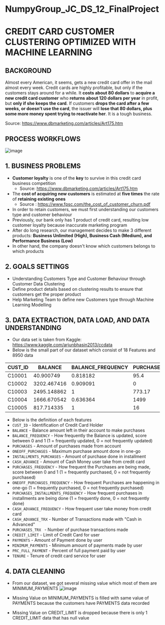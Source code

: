 # NumpyGroup_JC_DS_12_FinalProject

# CREDIT CARD CUSTOMER CLUSTERING OPTIMIZED WITH MACHINE LEARNING

## BACKGROUND
Almost every American, it seems, gets a new credit card offer in the mail almost every week. Credit cards are highly profitable, but only if the customers stays around for a while. It **costs about 80 dollars** to **acquire a new credit card customer** who **returns about 120 dollars per year** in profit, but **only if she keeps the card**. If customers **drops the card after a few weeks, or doesn’t use the card**, the issuer will **lose that 80 dollars, plus some more money spent trying to reactivate her**. It is a tough business.
 
Source: https://www.dbmarketing.com/articles/Art175.htm

## PROCESS WORKFLOWS

![image](https://user-images.githubusercontent.com/78836373/120300137-d9b18d00-c2f5-11eb-9f5c-56fe6224274f.png)

## 1. BUSINESS PROBLEMS
- **Customer loyalty** is one of the **key** to survive in this credit card business competition
    - Source: https://www.dbmarketing.com/articles/Art175.htm
- The **cost of acquiring new customers** is estimated at **five times** the rate of **retaining existing ones**
    - Source : https://www.fpsc.com/the_cost_of_customer_churn.pdf
- In order to retain customers, we must first understanding our customers type and customer behaviour
- Previously, our bank only has 1 product of credit card, resulting low customer loyalty because inaccurate marketing program
- After do long research, our management decides to make 3 different products: **Business Unlimited (High), Business Cash (Medium), and Performance Business (Low)**
- In other hand, the company doesn't know which customers belongs to which products

## 2. GOALS SETTINGS
- Understanding Customers Type and Customer Behaviour through Customer Data Clustering
- Define product details based on clustering results to ensure that customers get the proper product
- Help Marketing Team to define new Customers type through Machine Learning Modelling 

## 3. DATA EXTRACTION, DATA LOAD, AND DATA UNDERSTANDING

- Our data set is taken from Kaggle: https://www.kaggle.com/arjunbhasin2013/ccdata
- Below is the small part of our dataset which consist of 18 Features and 8950 data

CUST_ID | BALANCE | BALANCE_FREQUENCY | PURCHASES | ONEOFF_PURCHASES | INSTALLMENTS_PURCHASES | CASH_ADVANCE | PURCHASES_FREQUENCY | ONEOFF_PURCHASES_FREQUENCY | PURCHASES_INSTALLMENTS_FREQUENCY | CASH_ADVANCE_FREQUENCY | CASH_ADVANCE_TRX | PURCHASES_TRX | CREDIT_LIMIT | PAYMENTS | MINIMUM_PAYMENTS | PRC_FULL_PAYMENT | TENURE
-----|-----|-----|-----|-----|-----|-----|-----|-----|-----|-----|-----|-----|-----|-----|-----|-----|-----
C10001 | 40.900749 | 0.818182 | 95.4 | 0 | 95.4 | 0 | 0.166667 | 0 | 0.083333 | 0 | 0 | 2 | 1000 | 201.802084 | 139.509787 | 0 | 12
C10002 | 3202.467416 | 0.909091 | 0 | 0 | 0 | 6442.945483 | 0 | 0 | 0 | 0.25 | 4 | 0 | 7000 | 4103.032597 | 1072.340217 | 0.222222 | 12
C10003 | 2495.148862 | 1 | 773.17 | 773.17 | 0 | 0 | 1 | 1 | 0 | 0 | 0 | 12 | 7500 | 622.066742 | 627.284787 | 0 | 12
C10004 | 1666.670542 | 0.636364 | 1499 | 1499 | 0 | 205.788017 | 0.083333 | 0.083333 | 0 | 0.083333 | 1 | 1 | 7500 | 0 |  | 0 | 12
C10005 | 817.714335 | 1 | 16 | 16 | 0 | 0 | 0.083333 | 0.083333 | 0 | 0 | 0 | 1 | 1200 | 678.334763 | 244.791237 | 0 | 12

- Below is the definition of each features
- `CUST_ID` - Identification of Credit Card Holder
- `BALANCE` - Balance amount left in their account to make purchases
- `BALANCE_FREQUENCY` - How frequently the Balance is updated, score between 0 and 1 (1 = frequently updated, 0 = not frequently updated)
- `PURCHASES` - Amount of purchases made from account 
- `ONEOFF_PURCHASES` - Maximum purchase amount done in one-go
- `INSTALLMENTS_PURCHASES` - Amount of purchase done in installment
- `CASH_ADVANCE` - Amount of Cash Money user take from credit card
- `PURCHASES_FREQUENCY` - How frequent the Purchases are being made, score between 0 and 1 (1 = frequently purchased, 0 = not frequently purchased)
- `ONEOFF_PURCHASES_FREQUENCY` - How frequent Purchases are happening in one-go (1 = frequently purchased, 0 = not frequently purchased)
- `PURCHASES_INSTALLMENTS_FREQUENCY` - How frequent purchases in installments are being done (1 = frequently done, 0 = not frequently done)
- `CASH_ADVANCE_FREQUENCY` - How frequent user take money from credit card
- `CASH_ADVANCE_TRX` - Number of Transactions made with "Cash in Advanced" 
- `PURCHASES_TRX ` - Number of purchase transactions made 
- `CREDIT_LIMIT` - Limit of Credit Card for user
- `PAYMENTS` - Amount of Payment done by user
- `MINIMUM_PAYMENTS` - Minimum amount of payments made by user
- `PRC_FULL_PAYMENT` - Percent of full payment paid by user
- `TENURE` - Tenure of credit card service for user

## 4. DATA CLEANING
- From our dataset, we got several missing value which most of them are MINIMUM_PAYMENTS
![image](https://user-images.githubusercontent.com/78836373/120305580-1f248900-c2fb-11eb-9dfe-8a22e64e4605.png)

- Missing Value on MINIMUM_PAYMENTS is filled with same value of PAYMENTS because the customers have PAYMENTS data recorded 
- Missing Value on CREDIT_LIMIT is dropped because there is only 1 CREDIT_LIMIT data that has null value

